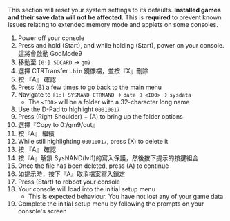 This section will reset your system settings to its defaults. **Installed games and their save data will not be affected.** This is **required** to prevent known issues relating to extended memory mode and applets on some consoles.

1. Power off your console
2. Press and hold (Start), and while holding (Start), power on your console. 這將會啟動 GodMode9
3. 移動至 `[0:] SDCARD` -> `gm9`
4. 選擇 CTRTransfer `.bin` 鏡像檔，並按『X』刪除
5. 按 『A』 確認
6. Press (B) a few times to go back to the main menu
7. Navigate to `[1:] SYSNAND CTRNAND` -> `data` -> `<ID0>` -> `sysdata`
   - The `<ID0>` will be a folder with a 32-character long name
8. Use the D-Pad to highlight `00010017`
9. Press (Right Shoulder) + (A) to bring up the folder options
10. 選擇『Copy to 0:/gm9/out』
11. 按『A』 繼續
12. While still highlighting `00010017`, press (X) to delete it
13. 按 『A』 確認
14. 按『A』解鎖 SysNAND(lvl1)的寫入保護，然後按下提示的按鍵組合
15. Once the file has been deleted, press (A) to continue
16. 如提示時，按下『A』取消檔案寫入鎖定
17. Press (Start) to reboot your console
18. Your console will load into the initial setup menu
    - This is expected behaviour. You have not lost any of your game data
19. Complete the initial setup menu by following the prompts on your console's screen
